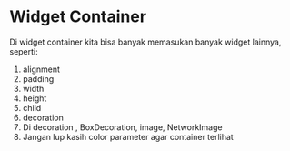 # Widget Container
Di widget container kita bisa banyak memasukan banyak widget lainnya, seperti:
1. alignment
2. padding
3. width
4. height
5. child
6. decoration
7. Di decoration , BoxDecoration, image, NetworkImage
8. Jangan lup kasih color parameter agar container terlihat
